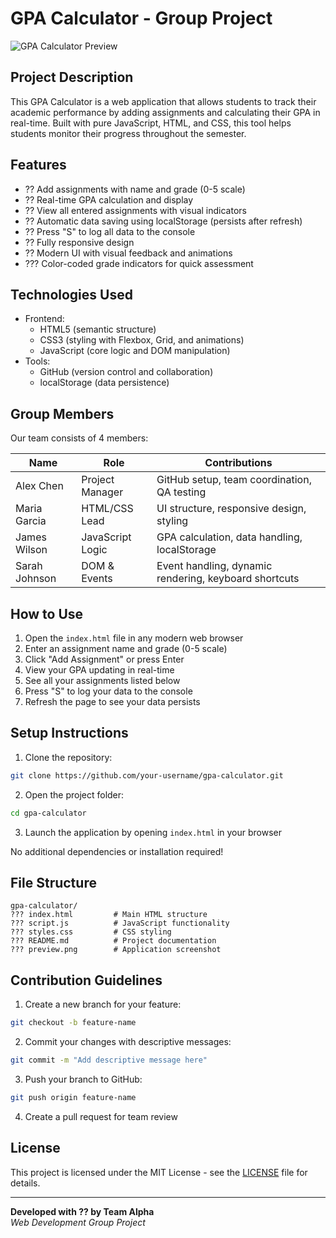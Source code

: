 # GPA Calculator - Group Project

![GPA Calculator Preview](preview.png)

## Project Description

This GPA Calculator is a web application that allows students to track their academic performance by adding assignments and calculating their GPA in real-time. Built with pure JavaScript, HTML, and CSS, this tool helps students monitor their progress throughout the semester.

## Features

- ?? Add assignments with name and grade (0-5 scale)
- ?? Real-time GPA calculation and display
- ?? View all entered assignments with visual indicators
- ?? Automatic data saving using localStorage (persists after refresh)
- ?? Press "S" to log all data to the console
- ?? Fully responsive design
- ?? Modern UI with visual feedback and animations
- ??? Color-coded grade indicators for quick assessment

## Technologies Used

- Frontend:
  - HTML5 (semantic structure)
  - CSS3 (styling with Flexbox, Grid, and animations)
  - JavaScript (core logic and DOM manipulation)
- Tools:
  - GitHub (version control and collaboration)
  - localStorage (data persistence)

## Group Members

Our team consists of 4 members:

| Name          | Role             | Contributions                                         |
| ------------- | ---------------- | ----------------------------------------------------- |
| Alex Chen     | Project Manager  | GitHub setup, team coordination, QA testing           |
| Maria Garcia  | HTML/CSS Lead    | UI structure, responsive design, styling              |
| James Wilson  | JavaScript Logic | GPA calculation, data handling, localStorage          |
| Sarah Johnson | DOM & Events     | Event handling, dynamic rendering, keyboard shortcuts |

## How to Use

1. Open the `index.html` file in any modern web browser
2. Enter an assignment name and grade (0-5 scale)
3. Click "Add Assignment" or press Enter
4. View your GPA updating in real-time
5. See all your assignments listed below
6. Press "S" to log your data to the console
7. Refresh the page to see your data persists

## Setup Instructions

1. Clone the repository:

```bash
git clone https://github.com/your-username/gpa-calculator.git
```

2. Open the project folder:

```bash
cd gpa-calculator
```

3. Launch the application by opening `index.html` in your browser

No additional dependencies or installation required!

## File Structure

```
gpa-calculator/
??? index.html         # Main HTML structure
??? script.js          # JavaScript functionality
??? styles.css         # CSS styling
??? README.md          # Project documentation
??? preview.png        # Application screenshot
```

## Contribution Guidelines

1. Create a new branch for your feature:

```bash
git checkout -b feature-name
```

2. Commit your changes with descriptive messages:

```bash
git commit -m "Add descriptive message here"
```

3. Push your branch to GitHub:

```bash
git push origin feature-name
```

4. Create a pull request for team review

## License

This project is licensed under the MIT License - see the [LICENSE](LICENSE) file for details.

---

**Developed with ?? by Team Alpha**  
_Web Development Group Project_
